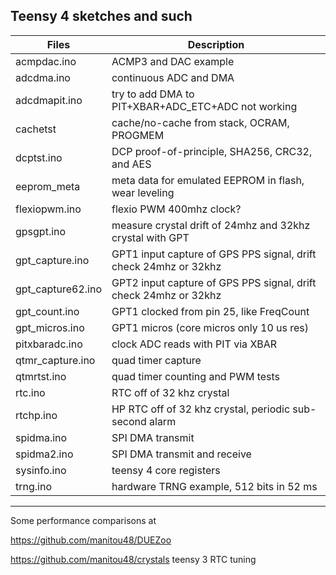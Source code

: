 ##  Teensy 4 sketches and such 

Files | Description
---|---
acmpdac.ino  |    ACMP3 and DAC example
adcdma.ino   |    continuous ADC and DMA
adcdmapit.ino|    try to add DMA to PIT+XBAR+ADC_ETC+ADC  not working
cachetst     |    cache/no-cache from stack, OCRAM, PROGMEM
dcptst.ino   |    DCP proof-of-principle, SHA256, CRC32, and AES 
eeprom_meta |  meta data for emulated EEPROM in flash, wear leveling
flexiopwm.ino |    flexio PWM 400mhz clock?
gpsgpt.ino   |    measure crystal drift of 24mhz and 32khz crystal with GPT
gpt_capture.ino | GPT1 input capture of GPS PPS signal, drift check 24mhz or 32khz
gpt_capture62.ino | GPT2 input capture of GPS PPS signal, drift check 24mhz or 32khz
gpt_count.ino   | GPT1 clocked from pin 25, like FreqCount
gpt_micros.ino |  GPT1 micros (core micros only 10 us res)
pitxbaradc.ino |  clock ADC reads with PIT via XBAR
qtmr_capture.ino |quad timer capture
qtmrtst.ino    |  quad timer counting and PWM tests
rtc.ino        |  RTC off of 32 khz crystal
rtchp.ino      |  HP RTC off of 32 khz crystal, periodic sub-second alarm
spidma.ino     |  SPI DMA transmit
spidma2.ino    |  SPI DMA transmit and receive
sysinfo.ino    |  teensy 4 core registers
trng.ino       |  hardware TRNG example, 512 bits in 52 ms

--------
Some performance comparisons at

   https://github.com/manitou48/DUEZoo

   https://github.com/manitou48/crystals   teensy 3 RTC tuning
